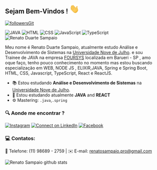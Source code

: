 ## Sejam Bem-Vindos !  <img src="https://github.com/disousadev/disousadev/blob/main/hey.gif?raw=true" width="32px"> 
[![followersGit](https://img.shields.io/github/followers/renato-sampaio?style=social)](https://github.com/Renato-Sampaio) 

 ![JAVA](https://img.shields.io/badge/JAVA-Beginner-red) ![HTML](https://img.shields.io/badge/HTML-Beginner-orange) ![CSS](https://img.shields.io/badge/CSS-Beginner-blue) ![JavaScript](https://img.shields.io/badge/JavaScript-Beginner-yellow) ![TypeScript](https://img.shields.io/badge/TypeScript-Beginner-lightgrey)  <img src="https://komarev.com/ghpvc/?username=Renato-Sampaio&label=Profile%20views&color=0e75b6&style=social" alt="Renato Duarte Sampaio" /> 


Meu nome é Renato Duarte Sampaio, atualmente estudo Análise e Desenvolvimento de Sistemas na [Universidade Nove de Julho](https://www.uninove.br/). e sou Trainee de JAVA na empresa [FOURSYS](https://www.foursys.com.br/) localizada em Barueri - SP , amo oque faço, tenho pouco conhecimento no momento mas estou buscando especialização em WEB, NODE JS , ELIXIR,JAVA, Spring e Spring Boot, HTML, CSS, Javascript, TypeScript, React e ReactJS.

- 📚 Estou estudando **Análise e Desenvolvimento de Sistemas** na [Universidade Nove de Julho](https://www.uninove.br/).
- 📖 Estou estudando atualmente **JAVA** and **REACT**
- ⚙️ Mastering: `.java`,`.spring`

### 🔍 Aonde me encontrar ?
[![Instagram](https://img.shields.io/badge/--instragram?label=Intragram&logo=Instagram&style=social)](https://www.instagram.com/_rduartesam_/) [![Connect on LinkedIn](https://img.shields.io/badge/--linkedin?label=LinkedIn&logo=LinkedIn&style=social)](https://www.linkedin.com/in/renato-sampaio-52266b11a/) [![Facebook](https://img.shields.io/badge/--facebook?label=Facebook&logo=Facebook&style=social)](https://www.facebook.com/renato.superfera)  
### 💻 Contatos:
📲 Telefone: (11) 98689 - 2759 | ✉️ E-mail: renatosampaio.pro@gmail.com

![Renato Sampaio github stats](https://github-readme-stats.vercel.app/api?username=renato-sampaio&show_icons=true&hide_border=true)

